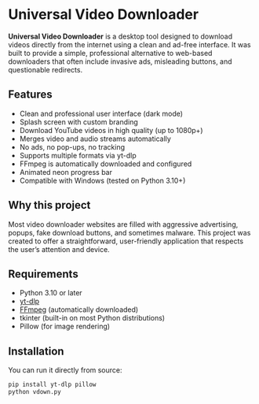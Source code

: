 # Universal Video Downloader

**Universal Video Downloader** is a desktop tool designed to download videos directly from the internet using a clean and ad-free interface. It was built to provide a simple, professional alternative to web-based downloaders that often include invasive ads, misleading buttons, and questionable redirects.

## Features

- Clean and professional user interface (dark mode)
- Splash screen with custom branding
- Download YouTube videos in high quality (up to 1080p+)
- Merges video and audio streams automatically
- No ads, no pop-ups, no tracking
- Supports multiple formats via yt-dlp
- FFmpeg is automatically downloaded and configured
- Animated neon progress bar
- Compatible with Windows (tested on Python 3.10+)

## Why this project

Most video downloader websites are filled with aggressive advertising, popups, fake download buttons, and sometimes malware. This project was created to offer a straightforward, user-friendly application that respects the user’s attention and device.

## Requirements

- Python 3.10 or later
- [yt-dlp](https://github.com/yt-dlp/yt-dlp)
- [FFmpeg](https://ffmpeg.org/) (automatically downloaded)
- tkinter (built-in on most Python distributions)
- Pillow (for image rendering)

## Installation

You can run it directly from source:

```bash
pip install yt-dlp pillow
python vdown.py